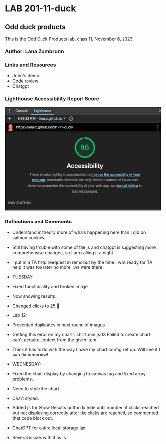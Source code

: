 # LAB 201-11-duck

## Odd duck products

This is the Odd Duck Products lab, class 11, November 6, 2023.

### Author: Lana Zumbrunn

### Links and Resources

* John's demo
* Code review 
* Chatgpt

### Lighthouse Accessibility Report Score

![Lighthouse score of 96](lighthouse-duck.png)


### Reflections and Comments
* Understand in theory more of whats happening here than I did on salmon cookies. 
* Still having trouble with some of the js and chatgpt is suggesting more comprehensive changes, so I am calling it a night.
* I put in a TA help reequest in remo but by the time I was ready for TA help it was too late/ no more TAs were there. 

* TUESDAY: 
* Fixed functionality and broken image
* Now showing results
* Changed clicks to 25 🙂

* Lab 12: 
* Prevented duplicates in next round of images 
* Getting this error on my chart : chart.min.js:13 Failed to create chart: can't acquire context from the given item
* Think it has to do with the way I have my chart config set up. Will see if I can fix tomorrow! 

* WEDNESDAY: 
* Fixed the chart display by changing to canvas tag and fixed array problems. 
* Need to style the chart. 

* Chart styled. 
* Added js for Show Results button to hide until number of clicks reached but not displaying correctly after the clicks are reached, so commented that code block out.

* ChatGPT for entire local storage lab
* Several issues with it as is